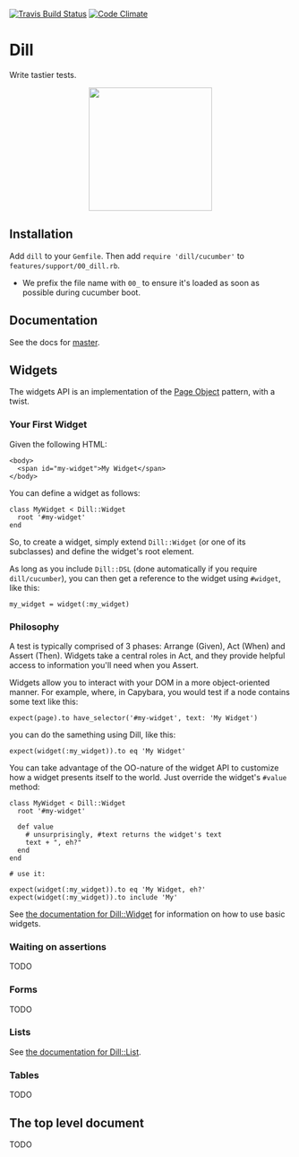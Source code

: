 [![Travis Build Status](https://travis-ci.org/mojotech/dill.svg?branch=master)](https://travis-ci.org/mojotech/dill)
[![Code Climate](https://codeclimate.com/github/mojotech/dill/badges/gpa.svg)](https://codeclimate.com/github/mojotech/dill)

# Dill
Write tastier tests.

<center>
<img height="220px" src="https://raw.github.com/mojotech/dill/master/dill_logo.png"/>
</center>

## Installation

Add `dill` to your `Gemfile`. Then add `require 'dill/cucumber'` to `features/support/00_dill.rb`.

- We prefix the file name with `00_` to ensure it's loaded as soon as possible during cucumber boot.

## Documentation

See the docs for [master](http://rubydoc.info/github/mojotech/dill/master/frames).

## Widgets

The widgets API is an implementation of the
[Page Object](http://martinfowler.com/bliki/PageObject.html) pattern, with a twist.

### Your First Widget

Given the following HTML:

    <body>
      <span id="my-widget">My Widget</span>
    </body>

You can define a widget as follows:

    class MyWidget < Dill::Widget
      root '#my-widget'
    end

So, to create a widget, simply extend `Dill::Widget` (or one of its subclasses)
and define the widget's root element.

As long as you include `Dill::DSL` (done automatically if you require
`dill/cucumber`), you can then get a reference to the widget using `#widget`,
like this:

    my_widget = widget(:my_widget)

### Philosophy

A test is typically comprised of 3 phases: Arrange (Given), Act
(When) and Assert (Then). Widgets take a central roles in Act, and they provide helpful access to information you'll need when you Assert.

Widgets allow you to interact with your DOM in a more object-oriented manner. For example,
where, in Capybara, you would test if a node contains some text like this:

    expect(page).to have_selector('#my-widget', text: 'My Widget')

you can do the samething using Dill, like this:

    expect(widget(:my_widget)).to eq 'My Widget'

You can take advantage of the OO-nature of the widget API to customize how a
widget presents itself to the world. Just override the widget's `#value` method:

    class MyWidget < Dill::Widget
      root '#my-widget'

      def value
        # unsurprisingly, #text returns the widget's text
        text + ", eh?"
      end
    end

    # use it:

    expect(widget(:my_widget)).to eq 'My Widget, eh?'
    expect(widget(:my_widget)).to include 'My'

See
[the documentation for Dill::Widget](http://rubydoc.info/github/mojotech/dill/master/Dill/Widget)
for information on how to use basic widgets.

### Waiting on assertions

TODO

### Forms

TODO

### Lists

See [the documentation for Dill::List](http://rubydoc.info/github/mojotech/dill/master/Dill/List).

### Tables

TODO

## The top level document

TODO
